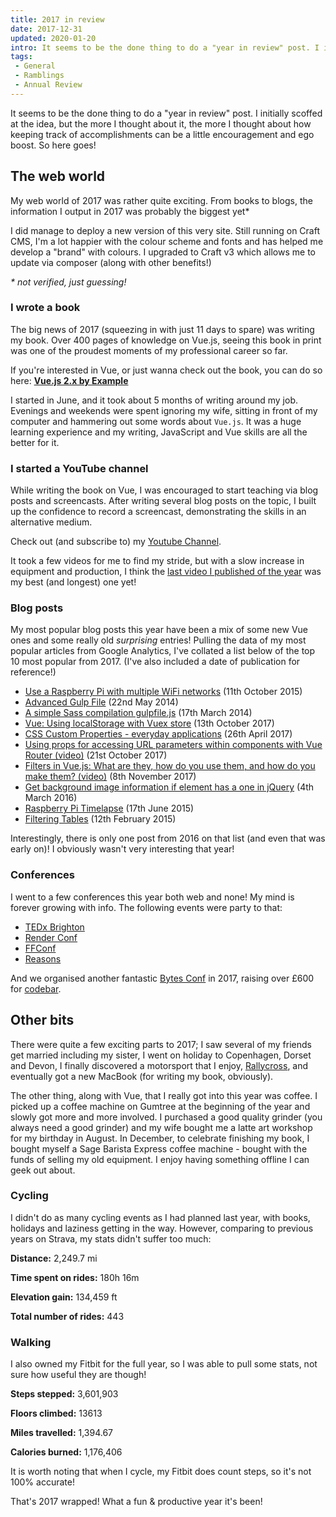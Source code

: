 ```yaml
---
title: 2017 in review
date: 2017-12-31
updated: 2020-01-20
intro: It seems to be the done thing to do a "year in review" post. I initially scoffed at the idea, but the more I thought about it, the more I thought about how keeping track of accomplishments can be a little encouragement and ego boost. So here goes!
tags:
 - General
 - Ramblings
 - Annual Review
---
```


It seems to be the done thing to do a "year in review" post. I initially scoffed at the idea, but the more I thought about it, the more I thought about how keeping track of accomplishments can be a little encouragement and ego boost. So here goes!

## The web world

My web world of 2017 was rather quite exciting. From books to blogs, the information I output in 2017 was probably the biggest yet*

I did manage to deploy a new version of this very site. Still running on Craft CMS, I'm a lot happier with the colour scheme and fonts and has helped me develop a "brand" with colours. I upgraded to Craft v3 which allows me to update via composer (along with other benefits!)

_* not verified, just guessing!_

### I wrote a book

The big news of 2017 (squeezing in with just 11 days to spare) was writing my book. Over 400 pages of knowledge on Vue.js, seeing this book in print was one of the proudest moments of my professional career so far.

If you're interested in Vue, or just wanna check out the book, you can do so here: **[Vue.js 2.x by Example](https://www.packtpub.com/application-development/vuejs-2x-example)**

I started in June, and it took about 5 months of writing around my job. Evenings and weekends were spent ignoring my wife, sitting in front of my computer and hammering out some words about `Vue.js`. It was a huge learning experience and my writing, JavaScript and Vue skills are all the better for it.

### I started a YouTube channel

While writing the book on Vue, I was encouraged to start teaching via blog posts and screencasts. After writing several blog posts on the topic, I built up the confidence to record a screencast, demonstrating the skills in an alternative medium.

Check out (and subscribe to) my [Youtube Channel](https://www.youtube.com/channel/UCloDpDIsjp1_2rGckcJ6SbA).

It took a few videos for me to find my stride, but with a slow increase in equipment and production, I think the [last video I published of the year](https://www.mikestreety.co.uk/blog/introduction-to-vuex-implementation-part-2-video) was my best (and longest) one yet!

### Blog posts

My most popular blog posts this year have been a mix of some new Vue ones and some really old _surprising_ entries! Pulling the data of my most popular articles from Google Analytics, I've collated a list below of the top 10 most popular from 2017. (I've also included a date of publication for reference!)

- [Use a Raspberry Pi with multiple WiFi networks](https://www.mikestreety.co.uk/blog/use-a-raspberry-pi-with-multiple-wifi-networks) (11th October 2015)
- [Advanced Gulp File](https://www.mikestreety.co.uk/blog/advanced-gulp-file) (22nd May 2014)
- [A simple Sass compilation gulpfile.js](https://www.mikestreety.co.uk/blog/a-simple-sass-compilation-gulpfile-js) (17th March 2014)
- [Vue: Using localStorage with Vuex store](https://www.mikestreety.co.uk/blog/vue-js-using-localstorage-with-the-vuex-store) (13th October 2017)
- [CSS Custom Properties - everyday applications](https://www.mikestreety.co.uk/blog/css-custom-properties-everyday-applications) (26th April 2017)
- [Using props for accessing URL parameters within components with Vue Router (video)](https://www.mikestreety.co.uk/blog/using-props-for-accessing-url-parameters-within-components-with-vue-router) (21st October 2017)
- [Filters in Vue.js: What are they, how do you use them, and how do you make them? (video)](https://www.mikestreety.co.uk/blog/vue-js-filters-what-are-they-how-do-you-use-them-and-how-do-you-make-them-video) (8th November 2017)
- [Get background image information if element has a one in jQuery](https://www.mikestreety.co.uk/blog/get-background-image-information-if-element-has-a-one-in-jquery) (4th March 2016)
- [Raspberry Pi Timelapse](https://www.mikestreety.co.uk/blog/raspberry-pi-timelapse) (17th June 2015)
- [Filtering Tables](https://www.mikestreety.co.uk/blog/filtering-tables) (12th February 2015)

Interestingly, there is only one post from 2016 on that list (and even that was early on)! I obviously wasn't very interesting that year!

### Conferences

I went to a few conferences this year both web and none! My mind is forever growing with info. The following events were party to that:

- [TEDx Brighton](http://tedxbrighton.com/events/2017)
- [Render Conf](https://2017.render-conf.com/)
- [FFConf](https://2017.ffconf.org/)
- [Reasons](https://reasons.to/2017)

And we organised another fantastic [Bytes Conf](http://2017.bytesconf.co.uk/) in 2017, raising over £600 for [codebar](https://codebar.io/).

## Other bits

There were quite a few exciting parts to 2017; I saw several of my friends get married including my sister, I went on holiday to Copenhagen, Dorset and Devon, I finally discovered a motorsport that I enjoy, [Rallycross](http://www.fiaworldrallycross.com/), and eventually got a new MacBook (for writing my book, obviously).

The other thing, along with Vue, that I really got into this year was coffee. I picked up a coffee machine on Gumtree at the beginning of the year and slowly got more and more involved. I purchased a good quality grinder (you always need a good grinder) and my wife bought me a latte art workshop for my birthday in August. In December, to celebrate finishing my book, I bought myself a Sage Barista Express coffee machine - bought with the funds of selling my old equipment. I enjoy having something offline I can geek out about.

### Cycling

I didn't do as many cycling events as I had planned last year, with books, holidays and laziness getting in the way. However, comparing to previous years on Strava, my stats didn't suffer too much:

**Distance:** 2,249.7 mi

**Time spent on rides:** 180h 16m

**Elevation gain:** 134,459 ft

**Total number of rides:** 443

### Walking

I also owned my Fitbit for the full year, so I was able to pull some stats, not sure how useful they are though!

**Steps stepped:** 3,601,903

**Floors climbed:** 13613

**Miles travelled:** 1,394.67

**Calories burned:** 1,176,406

It is worth noting that when I cycle, my Fitbit does count steps, so it's not 100% accurate!

That's 2017 wrapped! What a fun & productive year it's been!
